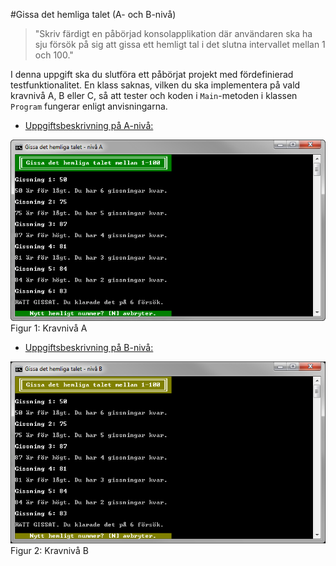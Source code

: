 #Gissa det hemliga talet (A- och B-nivå)

> "Skriv färdigt en påbörjad konsolapplikation där användaren ska ha sju försök på sig att gissa ett hemligt tal i det slutna intervallet mellan 1 och 100."

I denna uppgift ska du slutföra ett påbörjat projekt med fördefinierad testfunktionalitet. En klass saknas, vilken du ska implementera på vald kravnivå A, B eller C, så att tester och koden i ```Main```-metoden i klassen ```Program``` fungerar enligt anvisningarna.

- [Uppgiftsbeskrivning på A-nivå:](a-level/)

![ScreenShot A](images/a-images/numberGuessingGameA.png)
Figur 1: Kravnivå A

- [Uppgiftsbeskrivning på B-nivå:](b-level/)

![ScreenShot B](images/b-images/numberGuessingGameB.png)
Figur 2: Kravnivå B


